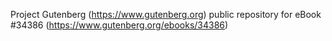 Project Gutenberg (https://www.gutenberg.org) public repository for eBook #34386 (https://www.gutenberg.org/ebooks/34386)
